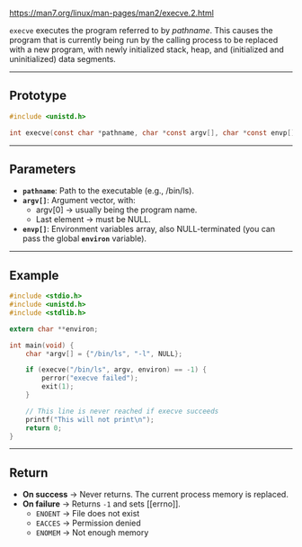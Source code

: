 https://man7.org/linux/man-pages/man2/execve.2.html

`execve` executes the program referred to by _pathname_.  This causes the program that is currently being run by the calling process to be replaced with a new program, with newly initialized stack, heap, and (initialized and uninitialized) data segments.

___
## Prototype

```c
#include <unistd.h>

int execve(const char *pathname, char *const argv[], char *const envp[]);
```

___
## Parameters

- **`pathname`**: Path to the executable (e.g., /bin/ls).
- **`argv[]`**: Argument vector, with:
	- argv[0] → usually being the program name.
	- Last element → must be NULL.
- **`envp[]`**: Environment variables array, also NULL-terminated (you can pass the global **`environ`** variable).
 ___

## Example

```c
#include <stdio.h>
#include <unistd.h>
#include <stdlib.h>

extern char **environ;

int main(void) {
    char *argv[] = {"/bin/ls", "-l", NULL};

    if (execve("/bin/ls", argv, environ) == -1) {
        perror("execve failed");
        exit(1);
    }

    // This line is never reached if execve succeeds
    printf("This will not print\n");
    return 0;
}

```

___
## Return

- **On success** → Never returns. The current process memory is replaced.
- **On failure** → Returns `-1` and sets [[errno]].
    - `ENOENT` → File does not exist
    - `EACCES` → Permission denied
    - `ENOMEM` → Not enough memory